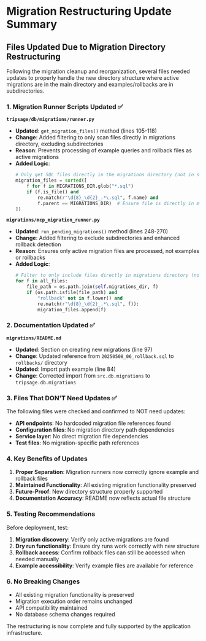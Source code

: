 # Migration Restructuring Update Summary

## Files Updated Due to Migration Directory Restructuring

Following the migration cleanup and reorganization, several files needed updates to properly handle the new directory structure where active migrations are in the main directory and examples/rollbacks are in subdirectories.

### 1. Migration Runner Scripts Updated ✅

**`tripsage/db/migrations/runner.py`**
- **Updated**: `get_migration_files()` method (lines 105-118)
- **Change**: Added filtering to only scan files directly in migrations directory, excluding subdirectories
- **Reason**: Prevents processing of example queries and rollback files as active migrations
- **Added Logic**:
  ```python
  # Only get SQL files directly in the migrations directory (not in subdirectories)
  migration_files = sorted([
      f for f in MIGRATIONS_DIR.glob("*.sql")
      if (f.is_file() and 
          re.match(r"\d{8}_\d{2}_.*\.sql", f.name) and
          f.parent == MIGRATIONS_DIR)  # Ensure file is directly in migrations dir
  ])
  ```

**`migrations/mcp_migration_runner.py`**
- **Updated**: `run_pending_migrations()` method (lines 248-270)
- **Change**: Added filtering to exclude subdirectories and enhanced rollback detection
- **Reason**: Ensures only active migration files are processed, not examples or rollbacks
- **Added Logic**:
  ```python
  # Filter to only include files directly in migrations directory (not subdirectories) 
  for f in all_files:
      file_path = os.path.join(self.migrations_dir, f)
      if (os.path.isfile(file_path) and 
          "rollback" not in f.lower() and
          re.match(r"\d{8}_\d{2}_.*\.sql", f)):
          migration_files.append(f)
  ```

### 2. Documentation Updated ✅

**`migrations/README.md`**
- **Updated**: Section on creating new migrations (line 97)
- **Change**: Updated reference from `20250508_06_rollback.sql` to `rollbacks/` directory
- **Updated**: Import path example (line 84)
- **Change**: Corrected import from `src.db.migrations` to `tripsage.db.migrations`

### 3. Files That DON'T Need Updates ✅

The following files were checked and confirmed to NOT need updates:

- **API endpoints**: No hardcoded migration file references found
- **Configuration files**: No migration directory path dependencies  
- **Service layer**: No direct migration file dependencies
- **Test files**: No migration-specific path references

### 4. Key Benefits of Updates

1. **Proper Separation**: Migration runners now correctly ignore example and rollback files
2. **Maintained Functionality**: All existing migration functionality preserved
3. **Future-Proof**: New directory structure properly supported
4. **Documentation Accuracy**: README now reflects actual file structure

### 5. Testing Recommendations

Before deployment, test:
1. **Migration discovery**: Verify only active migrations are found
2. **Dry run functionality**: Ensure dry runs work correctly with new structure
3. **Rollback access**: Confirm rollback files can still be accessed when needed manually
4. **Example accessibility**: Verify example files are available for reference

### 6. No Breaking Changes

- All existing migration functionality is preserved
- Migration execution order remains unchanged
- API compatibility maintained
- No database schema changes required

The restructuring is now complete and fully supported by the application infrastructure. 